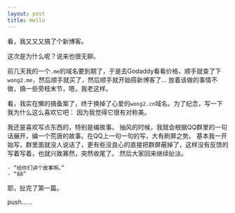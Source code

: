 ```yaml
---
layout: post
title: Hello
---
```


看，我又又又搞了个新博客。

这次是为什么呢？说来也很无聊。

前几天我的一个`.me`的域名要到期了，于是去Godaddy看看价格，顺手就查了下`wong2.me`，然后顺手就买了，然后顺手就开始搭新博客了...
放着该做的事情不做，搞一些旁枝末节，嗯，我老这样。

看，我实在懒的搞备案了，终于换掉了心爱的`wong2.cn`域名。为了纪念，写一下我为什么这么喜欢它吧：
因为我觉得它很有对称美。

我还是喜欢写点东西的，特别是编故事。
抽风的时候，我就会根据QQ群里的一句话展开，编一个荒唐的故事。在QQ上一句一句的写，大有刷屏之势。
基本我一开始写，群里面就没人说话了，更有些没良心的直接把群屏蔽掉了，这样没有反馈的写着写着，也就兴致寡然，突然收尾了。
然后大家回来继续扯淡。

    - “给你们讲个故事啊。”
    - “88”

耶，扯完了第一篇。

push......
